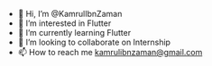 - 👋 Hi, I’m @KamrulIbnZaman
- 👀 I’m interested in Flutter 
- 🌱 I’m currently learning Flutter
- 💞️ I’m looking to collaborate on Internship 
- 📫 How to reach me kamrulibnzaman@gmail.com

<!---
KamrulIbnZaman is a ✨ special ✨ repository because its `README.md` (this file) appears on your GitHub profile.
You can click the Preview link to take a look at your changes.
--->
